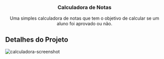 
<!-- PROJECT LOGO -->
<br />
<p align="center">

  <h3 align="center">Calculadora de Notas</h3>

  <p align="center">
    Uma simples calculadora de notas que tem o objetivo de calcular se um aluno foi aprovado ou não.
    <br />
  </p>
</p>


<!-- ABOUT THE PROJECT -->
## Detalhes do Projeto

![calculadora-screenshot](http://prntscr.com/193o4tf)




